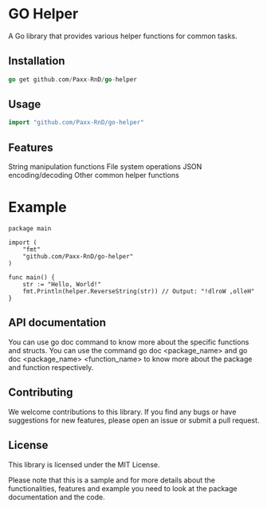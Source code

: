 # GO Helper

A Go library that provides various helper functions for common tasks.

## Installation

```go
go get github.com/Paxx-RnD/go-helper
````

## Usage 

```go
import "github.com/Paxx-RnD/go-helper"
```

## Features
String manipulation functions
File system operations
JSON encoding/decoding
Other common helper functions

# Example
```
package main

import (
	"fmt"
	"github.com/Paxx-RnD/go-helper"
)

func main() {
	str := "Hello, World!"
	fmt.Println(helper.ReverseString(str)) // Output: "!dlroW ,olleH"
}
```

## API documentation
You can use go doc command to know more about the specific functions and structs.
You can use the command go doc <package_name> and go doc <package_name> <function_name> to know more about the package and function respectively.

## Contributing
We welcome contributions to this library. If you find any bugs or have suggestions for new features, please open an issue or submit a pull request.

## License
This library is licensed under the MIT License.

Please note that this is a sample and for more details about the functionalities, features and example you need to look at the package documentation and the code.

